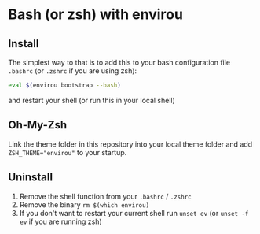 # Bash (or zsh) with envirou

## Install
The simplest way to that is to add this to your bash configuration file `.bashrc` (or `.zshrc` if you are using zsh):
```bash
eval $(envirou bootstrap --bash)
```
and restart your shell (or run this in your local shell)

## Oh-My-Zsh
Link the theme folder in this repository into your local theme folder and add `ZSH_THEME="envirou"` to your startup.

## Uninstall

1. Remove the shell function from your `.bashrc` / `.zshrc`
2. Remove the binary `rm $(which envirou)`
3. If you don't want to restart your current shell run `unset ev` (or `unset -f ev` if you are running zsh) 
